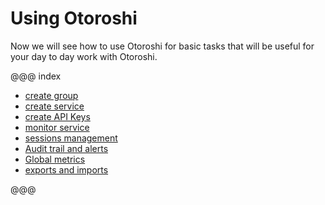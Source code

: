 # Using Otoroshi

Now we will see how to use Otoroshi for basic tasks that will be useful for your day to day work with Otoroshi.

@@@ index

* [create group](./1-groups.md)
* [create service](./2-services.md)
* [create API Keys](./3-apikeys.md)
* [monitor service](./4-monitor.md)
* [sessions management](./5-sessions.md)
* [Audit trail and alerts](./6-audit.md)
* [Global metrics](./7-metrics.md)
* [exports and imports](./8-importsexports.md)

@@@
